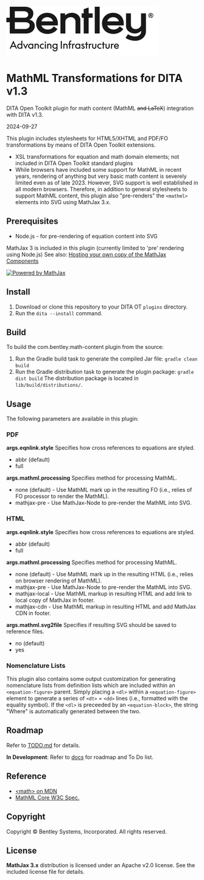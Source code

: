 ![Bentley logo](image/Bentley_logo.svg)
# MathML Transformations for DITA v1.3

DITA Open Toolkit plugin for math content (MathML ~~and LaTeX~~) integration with DITA v1.3.

2024-09-27

This plugin includes stylesheets for HTML5/XHTML and PDF/FO transformations by means of DITA Open Toolkit extensions.

- XSL transformations for equation and math domain elements; not included in DITA Open Toolkit standard plugins
- While browsers have included some support for MathML in recent years, rendering of anything but very basic math content is severely limited even as of late 2023. However, SVG support is well established in all modern browsers. Therefore, in addition to general stylesheets to support MathML content, this plugin also "pre-renders" the `<mathml>` elements into SVG using MathJax 3.x.


## Prerequisites

- Node.js - for pre-rendering of equation content into SVG

MathJax 3 is included in this plugin (currently limited to 'pre' rendering using Node.js)
   See also: [Hosting your own copy of the MathJax Components](https://www.npmjs.com/package/mathjax#hosting-your-own-copy-of-the-mathjax-components)

[![Powered by MathJax](https://www.mathjax.org/badge/badge.gif "Powered by MathJax")](https://www.mathjax.org)


## Install

1. Download or clone this repository to your DITA OT `plugins` directory.
2. Run the `dita --install` command.

## Build

To build the com.bentley.math-content plugin from the source:

1. Run the Gradle build task to generate the compiled Jar file:
   ```gradle clean build```
2. Run the Gradle distribution task to generate the plugin package:
   ```gradle dist build```
   The distribution package is located in `lib/build/distributions/`.

## Usage

The following parameters are available in this plugin:

### PDF

**args.eqnlink.style**
Specifies how cross references to equations are styled.
- abbr (default)
- full

**args.mathml.processing**
Specifies method for processing MathML.
- none (default) - Use MathML mark up in the resulting FO (i.e., relies of FO processor to render the MathML).
- mathjax-pre - Use MathJax-Node to pre-render the MathML into SVG.

### HTML

**args.eqnlink.style**
Specifies how cross references to equations are styled.
- abbr (default)
- full

**args.mathml.processing**
Specifies method for processing MathML.
- none (default) - Use MathML mark up in the resulting HTML (i.e., relies on browser rendering of MathML).
- mathjax-pre - Use MathJax-Node to pre-render the MathML into SVG.
- mathjax-local - Use MathML markup in resulting HTML and add link to local copy of MathJax in footer.
- mathjax-cdn - Use MathML markup in resulting HTML and add MathJax CDN in footer.

**args.mathml.svg2file**
Specifies if resulting SVG should be saved to reference files.
- no (default)
- yes

### Nomenclature Lists

This plugin also contains some output customization for generating nomenclature lists from definition lists which are included within an `<equation-figure>` parent. Simply placing a `<dl>` within a `<equation-figure>` element to generate a series of `<dt>` = `<dd>` lines (i.e., formatted with the equality symbol). If the `<dl>` is preceeded by an `<equation-block>`, the string "Where" is automatically generated between the two.

## Roadmap

Refer to [TODO.md](docs/TODO.md) for details.

**In Development**: Refer to [docs](docs/index.md) for roadmap and To Do list.

## Reference
* [&lt;math&gt; on MDN](https://developer.mozilla.org/en-US/docs/Web/MathML/Element/math)
* [MathML Core W3C Spec.](https://w3c.github.io/mathml-core/)

## Copyright

Copyright © Bentley Systems, Incorporated. All rights reserved.

## License

**MathJax 3.x** distribution is licensed under an Apache v2.0 license. See the included license file for details.